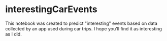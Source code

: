 # interestingCarEvents

This notebook was created to predict "interesting" events based on data collected by an app used during car trips. I hope you'll find it as interesting as I did.
